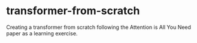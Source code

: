 # transformer-from-scratch
Creating a transformer from scratch following the Attention is All You Need paper as a learning exercise.
